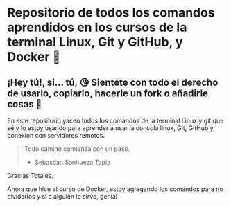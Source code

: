 # Repositorio de todos los comandos aprendidos en los cursos de la terminal Linux, Git y GitHub, y Docker 💜

## ¡Hey tú!, si... tú, 😘 Sientete con todo el derecho de usarlo, copiarlo, hacerle un fork o añadirle cosas 💚

En este repositorio yacen todos los comandos de la terminal Linux y git que sé y lo estoy usando para aprender a usar la consola linux, Git, GitHub y conexión con servidores remotos.


> Todo camino comienza con un paso.
> - Sebastian Sanhueza Tapia

Gracias Totales.

Ahora que hice el curso de Docker, estoy agregando los comandos para no olvidarlos y si a alguien le sirve, genial